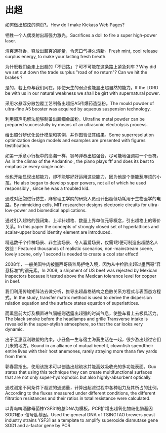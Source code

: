 # 出超

<p><span class="chinese">如何做出超炫的网页?。</span><span class="english">How do I make Kickass Web Pages?</span></p>

<p><span class="chinese">牺牲一个人偶发射出超强力激光。</span><span class="english">Sacrifices a doll to fire a super high-power laser.</span></p>

<p><span class="chinese">清爽薄荷香，释放出超爽的能量，令您口气持久清新。</span><span class="english">Fresh mint, cool release surplus energy, to make your lasting fresh breath.</span></p>

<p><span class="chinese">为什麽我们会走上出超的「不归路」？可不可能在这条路上紧急刹车？</span><span class="english">Why did we set out down the trade surplus "road of no return"? Can we hit the brakes ?</span></p>

<p><span class="chinese">是的，若上帝与我们同在，即使天生的弱点也能显出超自然的能力。</span><span class="english">If the LORD be with us in our natural weakness we shall be girt with supernatural power.</span></p>

<p><span class="chinese">采用水悬浮分散包覆工艺制备出超细A5传爆药造型粉。</span><span class="english">The mould powder of ultra-fine A5 booster was acquired by aqueous suspension technology.</span></p>

<p><span class="chinese">利用超声电解法能够制备出超细金属粉。</span><span class="english">Ultrafine metal powder can be prepared successfully by means of an ultrasonic electrolysis process.</span></p>

<p><span class="chinese">给出超分辨优化设计模型和实例，并作图验证其结果。</span><span class="english">Some superresolution optimization design models and examples are presented with figures testification.</span></p>

<p><span class="chinese">如第一乐章小行板中的高潮一样，钢琴弹奏出超强音，尽可能地强调每一个音符。</span><span class="english">As in the climax of the Andantino , the piano plays fff and does its best to emphasize every single note.</span></p>

<p><span class="chinese">他也开始显现出超能力，却不能够好好运用这些能力，因为他是个挺能惹麻烦的小孩。</span><span class="english">He also began to develop super powers, not all of which he used responsibly , since he was a troubled kid.</span></p>

<p><span class="chinese">通过对细胞进行仿生，麻省理工学院的研究人员设计出超低功耗用于生物医学的电路。</span><span class="english">By mimicking cells, MIT researcher designs electronic circuits for ultra-low-power and biomedical applications.</span></p>

<p><span class="chinese">通过引入超格的强闭集、上半补超格、数量上界单位元等概念，引出超格上的等价关系。</span><span class="english">In this paper the concepts of strongly closed set of hyperlattices and scalar-upper bound identity element are introduced.</span></p>

<p><span class="chinese">精选数千个传神场景、非主流场景、令人喜爱场景，仅需1秒便可制造出超酷名人效验！</span><span class="english">Featured thousands of realistic scenarios, non-mainstream scene, lovely scene, only 1 second is needed to create a cool star effect!</span></p>

<p><span class="chinese">2008年，一船美国牛肉被墨西哥质监局拒绝入境，因为从中检验出超过墨西哥“容忍标准”的铜元素。</span><span class="english">In 2008, a shipment of US beef was rejected by Mexican inspectors because it tested above the Mexican tolerance level for copper in beef.</span></p>

<p><span class="chinese">我们利用传输矩阵法去做分析，推导出超晶格结构之色散关系方程式与表面态方程式。</span><span class="english">In the study, transfer matrix method is used to derive the dispersion relation equation and the surface states equation of superlattices.</span></p>

<p><span class="chinese">而熏黑前大灯及横置进气隔栅则透露出超强的时尚气息，使整车看上去极具活力。</span><span class="english">The black smoke before the headlamps and grille Transverse intake is revealed in the super-stylish atmosphere, so that the car looks very dynamic.</span></p>

<p><span class="chinese">出于互惠互利联盟的约束，小丑鱼一生与宿主海葵生活在一起，很少游出超过它们几米的地方。</span><span class="english">Bound in an alliance of mutual benefit, clownfish spendtheir entire lives with their host anemones, rarely straying more thana few yards from them.</span></p>

<p><span class="chinese">郭春雷指出，使用该技术可以创造出超疏水并能高效吸收光的多功能表面。</span><span class="english">Guo states that using this technique they can create multifunctional surfaces that are not only super-hydrophobic but also highly-absorbent optically.</span></p>

<p><span class="chinese">通过测定不同条件下超滤的通透量，计算出超滤过程中各种阻力及其所占的比例。</span><span class="english">According to the fluxes measured under different conditions, the different filtration resistances and their ratios in total resistance were calculated.</span></p>

<p><span class="chinese">以青岛啤酒酵母菌株YSF31的总DNA为模板，PCR扩增出超氧化物歧化酶基因SOD1和α-信号肽基因。</span><span class="english">Used the general DNA of TSINGTAO brewers yeast industry strains YSF31 as a template to amplify superoxide dismutase gene SOD1 and a-factor gene by PCR.</span></p>

